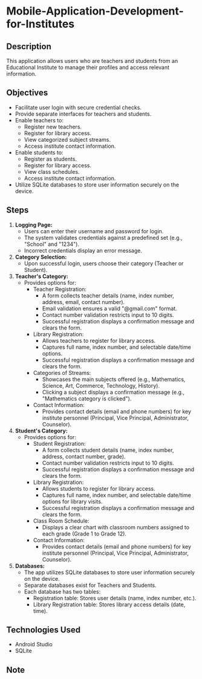 # Mobile-Application-Development-for-Institutes

<h2>Description</h2>
  <p>This application allows users who are teachers and students from an Educational Institute to manage their profiles and access relevant information.</p>

  <h2>Objectives</h2>
  <ul>
    <li>Facilitate user login with secure credential checks.</li>
    <li>Provide separate interfaces for teachers and students.</li>
    <li>Enable teachers to:
      <ul>
        <li>Register new teachers.</li>
        <li>Register for library access.</li>
        <li>View categorized subject streams.</li>
        <li>Access institute contact information.</li>
      </ul>
    </li>
    <li>Enable students to:
      <ul>
        <li>Register as students.</li>
        <li>Register for library access.</li>
        <li>View class schedules.</li>
        <li>Access institute contact information.</li>
      </ul>
    </li>
    <li>Utilize SQLite databases to store user information securely on the device.</li>
  </ul>

  <h2>Steps</h2>
  <ol>
    <li><strong>Logging Page:</strong>
      <ul>
        <li>Users can enter their username and password for login.</li>
        <li>The system validates credentials against a predefined set (e.g., "School" and "1234").</li>
        <li>Incorrect credentials display an error message.</li>
      </ul>
    </li>
    <li><strong>Category Selection:</strong>
      <ul>
        <li>Upon successful login, users choose their category (Teacher or Student).</li>
      </ul>
    </li>
    <li><strong>Teacher's Category:</strong>
      <ul>
        <li>Provides options for:
          <ul>
            <li>Teacher Registration:
              <ul>
                <li>A form collects teacher details (name, index number, address, email, contact number).</li>
                <li>Email validation ensures a valid "@gmail.com" format.</li>
                <li>Contact number validation restricts input to 10 digits.</li>
                <li>Successful registration displays a confirmation message and clears the form.</li>
              </ul>
            </li>
            <li>Library Registration:
              <ul>
                <li>Allows teachers to register for library access.</li>
                <li>Captures full name, index number, and selectable date/time options.</li>
                <li>Successful registration displays a confirmation message and clears the form.</li>
              </ul>
            </li>
            <li>Categories of Streams:
              <ul>
                <li>Showcases the main subjects offered (e.g., Mathematics, Science, Art, Commerce, Technology, History).</li>
                <li>Clicking a subject displays a confirmation message (e.g., "Mathematics category is clicked").</li>
              </ul>
            </li>
            <li>Contact Information:
              <ul>
                <li>Provides contact details (email and phone numbers) for key institute personnel (Principal, Vice Principal, Administrator, Counselor).</li>
              </ul>
            </li>
          </ul>
        </li>
      </ul>
    </li>
    <li><strong>Student's Category:</strong>
      <ul>
        <li>Provides options for:
          <ul>
            <li>Student Registration:
              <ul>
                <li>A form collects student details (name, index number, address, contact number, grade).</li>
                <li>Contact number validation restricts input to 10 digits.</li>
                <li>Successful registration displays a confirmation message and clears the form.</li>
              </ul>
            </li>
            <li>Library Registration:
              <ul>
                <li>Allows students to register for library access.</li>
                <li>Captures full name, index number, and selectable date/time options for library visits.</li>
                <li>Successful registration displays a confirmation message and clears the form.</li>
              </ul>
            </li>
            <li>Class Room Schedule:
              <ul>
                <li>Displays a clear chart with classroom numbers assigned to each grade (Grade 1 to Grade 12).</li>
              </ul>
            </li>
            <li>Contact Information:
              <ul>
                <li>Provides contact details (email and phone numbers) for key institute personnel (Principal, Vice Principal, Administrator, Counselor).</li>
              </ul>
            </li>
          </ul>
        </li>
      </ul>
    </li>
    <li><strong>Databases:</strong>
      <ul>
        <li>The app utilizes SQLite databases to store user information securely on the device.</li>
        <li>Separate databases exist for Teachers and Students.</li>
        <li>Each database has two tables:
          <ul>
            <li>Registration table: Stores user details (name, index number, etc.).</li>
            <li>Library Registration table: Stores library access details (date, time).</li>
          </ul>
        </li>
      </ul>
    </li>
  </ol>

  <h2>Technologies Used</h2>
  <ul>
    <li>Android Studio</li>
    <li>SQLite</li>
  </ul>

  <h2>Note</h2>
